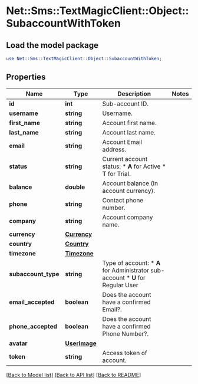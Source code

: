 # Net::Sms::TextMagicClient::Object::SubaccountWithToken

## Load the model package
```perl
use Net::Sms::TextMagicClient::Object::SubaccountWithToken;
```

## Properties
Name | Type | Description | Notes
------------ | ------------- | ------------- | -------------
**id** | **int** | Sub-account ID. | 
**username** | **string** | Username. | 
**first_name** | **string** | Account first name. | 
**last_name** | **string** | Account last name. | 
**email** | **string** | Account Email address. | 
**status** | **string** | Current account status: * **A** for Active * **T** for Trial.  | 
**balance** | **double** | Account balance (in account currency). | 
**phone** | **string** | Contact phone number. | 
**company** | **string** | Account company name. | 
**currency** | [**Currency**](Currency.md) |  | 
**country** | [**Country**](Country.md) |  | 
**timezone** | [**Timezone**](Timezone.md) |  | 
**subaccount_type** | **string** | Type of account: *   **A** for Administrator sub-account *   **U** for Regular User  | 
**email_accepted** | **boolean** | Does the account have a confirmed Email?. | 
**phone_accepted** | **boolean** | Does the account have a confirmed Phone Number?. | 
**avatar** | [**UserImage**](UserImage.md) |  | 
**token** | **string** | Access token of account. | 

[[Back to Model list]](../README.md#documentation-for-models) [[Back to API list]](../README.md#documentation-for-api-endpoints) [[Back to README]](../README.md)


